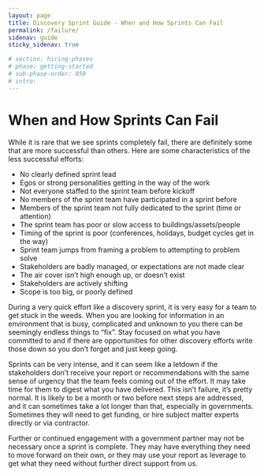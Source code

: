 ```yaml
---
layout: page
title: Discovery Sprint Guide - When and How Sprints Can Fail
permalink: /failure/
sidenav: guide
sticky_sidenav: true

# section: hiring-phases
# phase: getting-started
# sub-phase-order: 050
# intro: 
---
```


# When and How Sprints Can Fail

While it is rare that we see sprints completely fail, there are definitely some that are more successful than others. Here are some characteristics of the less successful efforts:

- No clearly defined sprint lead
- Egos or strong personalities getting in the way of the work 
- Not everyone staffed to the sprint team before kickoff
- No members of the sprint team have participated in a sprint before 
- Members of the sprint team not fully dedicated to the sprint (time or attention)
- The sprint team has poor or slow access to buildings/assets/people
- Timing of the sprint is poor (conferences, holidays, budget cycles get in the way)
- Sprint team jumps from framing a problem to attempting to problem solve
- Stakeholders are badly managed, or expectations are not made clear
- The air cover isn’t high enough up, or doesn’t exist
- Stakeholders are actively shifting
- Scope is too big, or poorly defined

During a very quick effort like a discovery sprint, it is very easy for a team to get stuck in the weeds. When you are looking for information in an environment that is busy, complicated and unknown to you there can be seemingly endless things to “fix”. Stay focused on what you have committed to and if there are opportunities for other discovery efforts write those down so you don’t forget and just keep going.

Sprints can be very intense, and it can seem like a letdown if the stakeholders don’t receive your report or recommendations with the same sense of urgency that the team feels coming out of the effort. It may take time for them to digest what you have delivered. This isn’t failure, it’s pretty normal. It is likely to be a month or two before next steps are addressed, and it can sometimes take a lot longer than that, especially in governments. Sometimes they will need to get funding, or hire subject matter experts directly or via contractor.

Further or continued engagement with a government partner may not be necessary once a sprint is complete. They may have everything they need to move forward on their own, or they may use your report as leverage to get what they need without further direct support from us.
